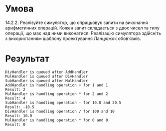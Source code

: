 # Умова
14.2.2. Реалізуйте симулятор,
що опрацьовує запити на виконання арифметичних операцій. Кожен запит
складається з двох чисел та типу операції, що має над ними виконатися.
Реалізацію симулятора здійсніть з використанням шаблону проектування Ланцюжок
обов’язків.
# Результат
```
DivHandler is queued after AddHandler
MulHandler is queued after DivHandler
SubHandler is queued after MulHandler
AddHandler is handling operation + for 1 and 1
Result: 2
MulHandler is handling operation * for 2 and 2
Result: 4
SubHandler is handling operation - for 10.0 and 20.5
Result: -10.5
DivHandler is handling operation / for 100 and 10
Result: 10.0
MulHandler is handling operation * for 0 and 0
Result: 0
```